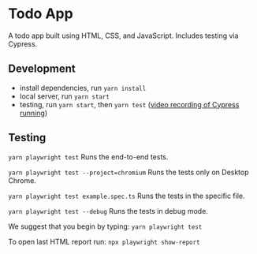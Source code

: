 # Todo App

A todo app built using HTML, CSS, and JavaScript. Includes testing via Cypress.

## Development

- install dependencies, run `yarn install`
- local server, run `yarn start`
- testing, run `yarn start`, then `yarn test` ([video recording of Cypress running](https://www.dropbox.com/s/16bemoyi95eh8yj/Cypress%20Recording%20Sep-02-2021%2014-55-14.mp4?dl=0))

## Testing

`yarn playwright test`
Runs the end-to-end tests.

`yarn playwright test --project=chromium`
Runs the tests only on Desktop Chrome.

`yarn playwright test example.spec.ts`
Runs the tests in the specific file.

`yarn playwright test --debug`
Runs the tests in debug mode.

We suggest that you begin by typing:
`yarn playwright test`

To open last HTML report run:
`npx playwright show-report`